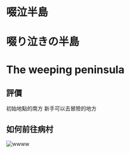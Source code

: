 # 啜泣半島
# 啜り泣きの半島
# The weeping peninsula 

## 評價
初始地點的南方
新手可以去冒險的地方

## 如何前往病村

![wwww](https://user-images.githubusercontent.com/4385327/157619636-1ce4d1bb-4c19-4f1c-8e06-e7eacc5046e5.jpg)
